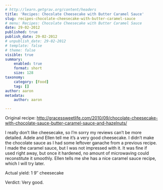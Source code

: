 ```yaml
---
# http://learn.getgrav.org/content/headers
title: 'Recipes: Chocolate Cheesecake with Butter Caramel Sauce'
slug: recipes-chocolate-cheesecake-with-butter-caramel-sauce
# menu: Recipes: Chocolate Cheesecake with Butter Caramel Sauce
date: 29-02-2012
published: true
publish_date: 29-02-2012
# unpublish_date: 29-02-2012
# template: false
# theme: false
visible: true
summary:
    enabled: true
    format: short
    size: 128
taxonomy:
    category: [Food]
    tag: []
author: aaron
metadata:
    author: aaron

---
```


Original recipe: <http://gracessweetlife.com/2010/09/chocolate-cheesecake-with-chocolate-sauce-butter-caramel-sauce-and-hazelnuts/>

I really don’t like cheesecake, so I’m sorry my reviews can’t be more detailed. Adele and Ellen tell me it’s a very good cheesecake. I didn’t make the chocolate sauce as I had some leftover ganache from a previous recipe. I made the caramel sauce, but I was not impressed with it. It was fine if used right away, but once it hardened, no amount of microwaving could reconstitute it smoothly. Ellen tells me she has a nice caramel sauce recipe, which I will try later.

Actual yield: 1 9&Prime; cheesecake

Verdict: Very good.
